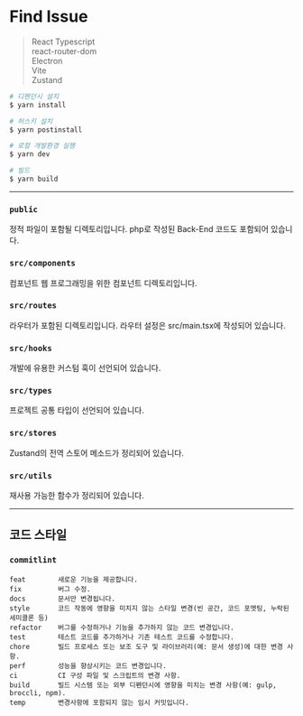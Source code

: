 # Find Issue

> React Typescript  
> react-router-dom  
> Electron  
> Vite  
> Zustand

```bash
# 디펜던시 설치
$ yarn install

# 허스키 설치
$ yarn postinstall

# 로컬 개발환경 실행
$ yarn dev

# 빌드
$ yarn build
```

---

### `public`

정적 파일이 포함될 디렉토리입니다. php로 작성된 Back-End 코드도 포함되어 있습니다.

### `src/components`

컴포넌트 웹 프로그래밍을 위한 컴포넌트 디렉토리입니다.

### `src/routes`

라우터가 포함된 디렉토리입니다. 라우터 설정은 src/main.tsx에 작성되어 있습니다.

### `src/hooks`

개발에 유용한 커스텀 훅이 선언되어 있습니다.

### `src/types`

프로젝트 공통 타입이 선언되어 있습니다.

### `src/stores`

Zustand의 전역 스토어 메소드가 정리되어 있습니다.

### `src/utils`

재사용 가능한 함수가 정리되어 있습니다.

---

## 코드 스타일

### `commitlint`

```
feat        새로운 기능을 제공합니다.
fix         버그 수정.
docs        문서만 변경됩니다.
style       코드 작동에 영향을 미치지 않는 스타일 변경(빈 공간, 코드 포멧팅, 누락된 세미콜론 등)
refactor    버그를 수정하거나 기능을 추가하지 않는 코드 변경입니다.
test        테스트 코드를 추가하거나 기존 테스트 코드를 수정합니다.
chore       빌드 프로세스 또는 보조 도구 및 라이브러리(예: 문서 생성)에 대한 변경 사항.
perf        성능을 향상시키는 코드 변경입니다.
ci          CI 구성 파일 및 스크립트의 변경 사항.
build       빌드 시스템 또는 외부 디펜던시에 영향을 미치는 변경 사항(예: gulp, broccli, npm).
temp        변경사항에 포함되지 않는 임시 커밋입니다.
```
